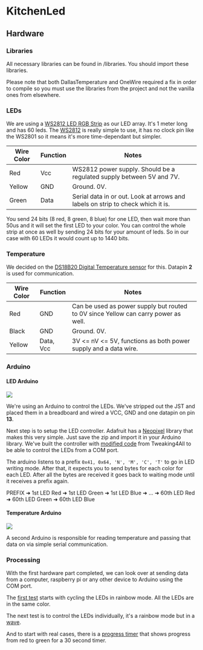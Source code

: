 # KitchenLed

## Hardware

### Libraries

All necessary libraries can be found in /libraries. You should import these libraries. 

Please note that both DallasTemperature and OneWire required a fix in order to compile so you must use the libraries from the project and not the vanilla ones from elsewhere.

### LEDs

We are using a [WS2812 LED RGB Strip](https://www.sparkfun.com/products/12025) as our LED array. It's 1 meter long and has 60 leds. The [WS2812](http://i.il.ly/kitchenled/WS2812.pdf) is really simple to use, it has no clock pin like the WS2801 so it means it's more time-dependant but simpler.

Wire Color | Function | Notes
---------- | -------- | -----
Red        | Vcc      | WS2812 power supply. Should be a regulated supply between 5V and 7V.
Yellow     | GND      | Ground. 0V.
Green      | Data     | Serial data in or out. Look at arrows and labels on strip to check which it is.

You send 24 bits (8 red, 8 green, 8 blue) for one LED, then wait more than 50us and it will set the first LED to your color. You can control the whole strip at once as well by sending 24 bits for your amount of leds. So in our case with 60 LEDs it would count up to 1440 bits.

### Temperature

We decided on the [DS18B20 Digital Temperature sensor](https://iprototype.nl/products/components/sensors/waterproof-DS18B20-digital-temp-sensor) for this. Datapin **2** is used for communication.

Wire Color | Function  | Notes
---------- | --------  | -----
Red        | GND       | Can be used as power supply but routed to 0V since Yellow can carry power as well.
Black      | GND       | Ground. 0V.
Yellow     | Data, Vcc | 3V <= nV <= 5V, functions as both power supply and a data wire.

### Arduino

#### LED Arduino

![](https://raw.github.com/Illyism/KitchenLed/master/Schematics/LEDStrip_bb.png)

We're using an Arduino to control the LEDs. We've stripped out the JST and placed them in a breadboard and wired a VCC, GND and one datapin on pin **13**.

Next step is to setup the LED controller. Adafruit has a [Neopixel](https://github.com/adafruit/Adafruit_NeoPixel) library that makes this very simple. Just save the zip and import it in your Arduino library. We've built the controller with [modified code](https://github.com/Illyism/KitchenLed/blob/master/led/led.ino) from Tweaking4All to be able to control the LEDs from a COM port.

The arduino listens to a prefix `0x41, 0x64, 'N', 'M', 'C', 'T'` to go in LED writing mode. After that, it expects you to send bytes for each color for each LED. After all the bytes are received it goes back to waiting mode until it receives a prefix again.

PREFIX ➜ 1st LED Red ➜ 1st LED Green ➜ 1st LED Blue ➜ ... ➜ 60th LED Red ➜ 60th LED Green ➜ 60th LED Blue

#### Temperature Arduino

![](https://raw.github.com/Illyism/KitchenLed/master/Schematics/Temperature_bb.png)

A second Arduino is responsible for reading temperature and passing that data on via simple serial communication. 

### Processing

With the first hardware part completed, we can look over at sending data from a computer, raspberry pi or any other device to Arduino using the COM port.

The [first test](https://github.com/Illyism/KitchenLed/blob/master/test/rainbow/rainbow.pde) starts with cycling the LEDs in rainbow mode. All the LEDs are in the same color.

The next test is to control the LEDs individually, it's a rainbow mode but in a [wave](https://github.com/Illyism/KitchenLed/blob/master/test/wave/wave.pde).

And to start with real cases, there is a [progress timer](https://github.com/Illyism/KitchenLed/blob/master/test/progress/progress.pde) that shows progress from red to green for a 30 second timer.
